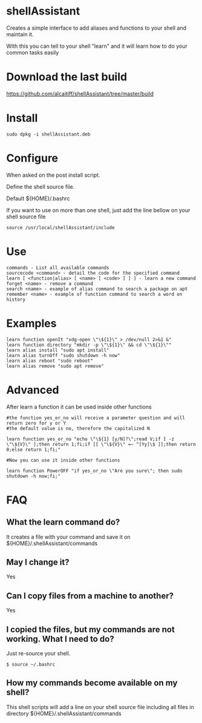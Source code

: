# shellAssistant
Creates a simple interface to add aliases and functions to your shell and maintain it.

With this you can tell to your shell "learn" and it will learn how to do your common tasks easily

# Download the last build

https://github.com/alcaitiff/shellAssistant/tree/master/build

# Install

    sudo dpkg -i shellAssistant.deb

# Configure

When asked on the post install script.

Define the shell source file. 

Default ${HOME}/.bashrc

If you want to use on more than one shell, just add the line bellow on your shell source file

    source /usr/local/shellAssistant/include

# Use

    commands - List all available commands
    sourcecode <command> - detail the code for the specified command
    learn [ <function|alias> [ <name> [ <code> ] ] ] - learn a new command
    forget <name> - remove a command
    search <name> - example of alias command to search a package on apt
    remember <name> - example of function command to search a word on history

# Examples

    learn function openIt "xdg-open \"\${1}\" > /dev/null 2>&1 &"
    learn function directory "mkdir -p \"\${1}\" && cd \"\${1}\""
    learn alias install "sudo apt install"
    learn alias turnOff "sudo shutdown -h now"
    learn alias reboot "sudo reboot"
    learn alias remove "sudo apt remove"

# Advanced

After learn a function it can be used inside other functions

    #the function yes_or_no will receive a parameter question and will return zero for y or Y
    #the default value is no, therefore the capitalized N

    learn function yes_or_no "echo \"\${1} [y/N]?\";read V;if [ -z \"\${V}\" ];then return 1;fi;if [[ \"\${V}\" =~ ^[Yy]\$ ]];then return 0;else return 1;fi;"

    #Now you can use it inside other functions

    learn function PowerOFF "if yes_or_no \"Are you sure\"; then sudo shutdown -h now;fi;"

# FAQ

## What the learn command do?

It creates a file with your command and save it on ${HOME}/.shellAssistant/commands

## May I change it?

Yes

## Can I copy files from a machine to another?

Yes

## I copied the files, but my commands are not working. What I need to do?

Just re-source your shell. 

    $ source ~/.bashrc

## How my commands become available on my shell?

This shell scripts will add a line on your shell source file including all files in directory ${HOME}/.shellAssistant/commands